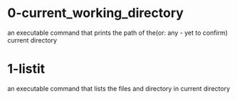 # 0-current_working_directory
an executable command that prints the path of the(or: any - yet to confirm)  current directory

# 1-listit
an executable command that lists the files and directory in current directory

